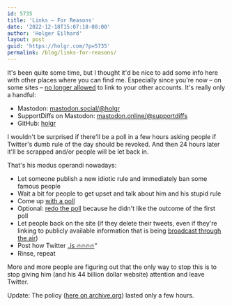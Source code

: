 ```yaml
---
id: 5735
title: 'Links – For Reasons'
date: '2022-12-18T15:07:18-08:00'
author: 'Holger Eilhard'
layout: post
guid: 'https://holgr.com/?p=5735'
permalink: /blog/links-for-reasons/
---
```


It's been quite some time, but I thought it'd be nice to add some info here with other places where you can find me. Especially since you're now – on some sites – [no longer allowed](https://help.twitter.com/en/rules-and-policies/social-platforms-policy) to link to your other accounts. It's really only a handful:

- Mastodon: [mastodon.social/@holgr](https://mastodon.social/@holgr)
- SupportDiffs on Mastodon: [mastodon.online/@supportdiffs](https://mastodon.online/@supportdiffs)
- GitHub: [holgr](https://github.com/holgr)
<!--more-->
I wouldn't be surprised if there'll be a poll in a few hours asking people if Twitter's dumb rule of the day should be revoked. And then 24 hours later it'll be scrapped and/or people will be let back in.

That's his modus operandi nowadays: 
- Let someone publish a new idiotic rule and immediately ban some famous people
- Wait a bit for people to get upset and talk about him and his stupid rule
- Come up [with a poll](https://twitter.com/elonmusk/status/1603600001057185792)
- Optional: [redo the poll](https://twitter.com/elonmusk/status/1603609278664712192) because he didn't like the outcome of the first poll
- Let people back on the site (if they delete their tweets, even if they're linking to publicly available information that is being [broadcast through the air](https://en.wikipedia.org/wiki/Automatic_Dependent_Surveillance–Broadcast))
- Post how Twitter „[is 🔥🔥🔥🔥](https://twitter.com/elonmusk/status/1603659604906213376)“
- Rinse, repeat

More and more people are figuring out that the only way to stop this is to stop giving him (and his 44 billion dollar website) attention and leave Twitter.

Update: The policy ([here on archive.org](https://web.archive.org/web/20221218173806/https://help.twitter.com/en/rules-and-policies/social-platforms-policy)) lasted only a few hours.
